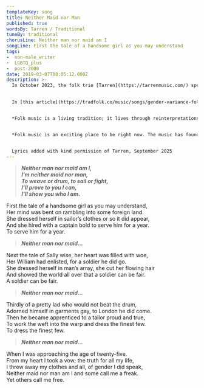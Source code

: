 ```yaml
---
templateKey: song
title: Neither Maid nor Man
published: true
wordsBy: Tarren / Traditional
tuneBy: traditional
chorusLine: Neither man nor maid am I
songLine: First the tale of a handsome girl as you may understand
tags:
-  non-male_writer
-  LGBTQ_plus
-  post-2000
date: 2019-03-07T08:05:12.000Z
description: >-
  In October 2023, the folk trio [Tarren](https://tarrenmusic.com/) spent a week at [Cecil Sharp House](https://www.efdss.org/cecil-sharp-house) in London researching traditional songs and creating new music celebrating gender non-conformity in folk music. The result of their residency was this song, ‘Neither Maid nor Man’.

  
  In [this article](https://tradfolk.co/music/songs/gender-variance-folk-song-neither-maid-nor-man/) on the excellent [TradFolk](https://tradfolk.co/) website, Danny Pedler of Tarren explains the background to the song.


  *Folk music is a living tradition; it lives through reinterpretations and additions. Our song ‘Neither Maid nor Man’ aims to introduce stories of gender non-conformity into the folk canon. The first three verses are slightly rewritten versions of ‘The Female Cabin Boy’ and ‘William Taylor’ to reflect our research into the ‘warrior woman’ song type. We then introduce a story of our own [Alex Garden](https://www.alexgardenmusic.co.uk/) coming out as non-binary in the 21st century.*


  *Folk music is an exciting place to be right now. The music has found a chord with a younger audience who are bringing LGBTQIA+ issues to the fore. There is amazing work from trans and queer artists making folk a more welcoming place, a place where there is space to be neither maid nor man.*


  Lyrics added with kind permission of Tarren, September 2025
---
```


>***Neither man nor maid am I,\
I’m neither maid nor man,\
To weave or drum, to sail or fight,\
I’ll prove to you I can,\
I’ll show you who I am.***

First the tale of a handsome girl as you may understand,\
Her mind was bent on rambling into some foreign land.\
She dressed herself in sailor’s clothes or so it did appear,\
And she hired with a captain bold to serve him for a year.\
To serve him for a year.
 
>***Neither man nor maid...***

Next the tale of Sally wise, her heart was filled with woe,\
Her William had enlisted, for a soldier he did go.\
She dressed herself in man’s array, she cut her flowing hair\
And showed the world all over that a soldier can be fair.\
A soldier can be fair.

>***Neither man nor maid...***

Thirdly of a pretty lad who would not beat the drum,\
Adorned himself in garments gay, to London he did come.\
Then he became apprenticed to a tailor proud and true,\
To work the weft into the warp and dress the finest few.\
To dress the finest few.

>***Neither man nor maid...***

When I was approaching the age of twenty-five.\
From my heart I took a vow; the truth for all my life,\
I threw away my clothes and all, of gender I did speak,\
Neither maid nor man am I and some call me a freak.\
Yet others call me free.


